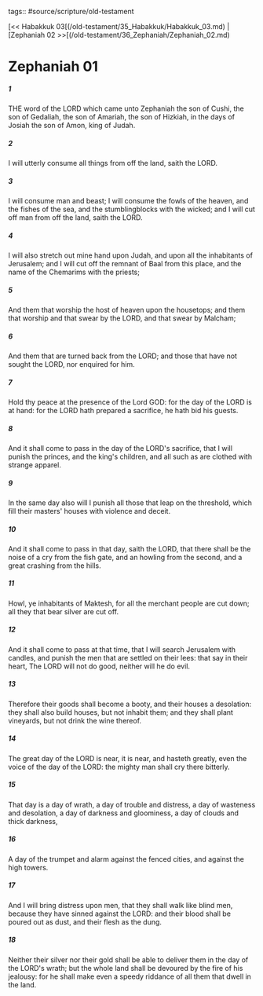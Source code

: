 tags:: #source/scripture/old-testament

[<< Habakkuk 03[(/old-testament/35_Habakkuk/Habakkuk_03.md) | [Zephaniah 02 >>[(/old-testament/36_Zephaniah/Zephaniah_02.md)

# Zephaniah 01

##### 1

THE word of the LORD which came unto Zephaniah the son of Cushi, the son of Gedaliah, the son of Amariah, the son of Hizkiah, in the days of Josiah the son of Amon, king of Judah.

##### 2

I will utterly consume all things from off the land, saith the LORD.

##### 3

I will consume man and beast; I will consume the fowls of the heaven, and the fishes of the sea, and the stumblingblocks with the wicked; and I will cut off man from off the land, saith the LORD.

##### 4

I will also stretch out mine hand upon Judah, and upon all the inhabitants of Jerusalem; and I will cut off the remnant of Baal from this place, and the name of the Chemarims with the priests;

##### 5

And them that worship the host of heaven upon the housetops; and them that worship and that swear by the LORD, and that swear by Malcham;

##### 6

And them that are turned back from the LORD; and those that have not sought the LORD, nor enquired for him.

##### 7

Hold thy peace at the presence of the Lord GOD: for the day of the LORD is at hand: for the LORD hath prepared a sacrifice, he hath bid his guests.

##### 8

And it shall come to pass in the day of the LORD's sacrifice, that I will punish the princes, and the king's children, and all such as are clothed with strange apparel.

##### 9

In the same day also will I punish all those that leap on the threshold, which fill their masters' houses with violence and deceit.

##### 10

And it shall come to pass in that day, saith the LORD, that there shall be the noise of a cry from the fish gate, and an howling from the second, and a great crashing from the hills.

##### 11

Howl, ye inhabitants of Maktesh, for all the merchant people are cut down; all they that bear silver are cut off.

##### 12

And it shall come to pass at that time, that I will search Jerusalem with candles, and punish the men that are settled on their lees: that say in their heart, The LORD will not do good, neither will he do evil.

##### 13

Therefore their goods shall become a booty, and their houses a desolation: they shall also build houses, but not inhabit them; and they shall plant vineyards, but not drink the wine thereof.

##### 14

The great day of the LORD is near, it is near, and hasteth greatly, even the voice of the day of the LORD: the mighty man shall cry there bitterly.

##### 15

That day is a day of wrath, a day of trouble and distress, a day of wasteness and desolation, a day of darkness and gloominess, a day of clouds and thick darkness,

##### 16

A day of the trumpet and alarm against the fenced cities, and against the high towers.

##### 17

And I will bring distress upon men, that they shall walk like blind men, because they have sinned against the LORD: and their blood shall be poured out as dust, and their flesh as the dung.

##### 18

Neither their silver nor their gold shall be able to deliver them in the day of the LORD's wrath; but the whole land shall be devoured by the fire of his jealousy: for he shall make even a speedy riddance of all them that dwell in the land.
